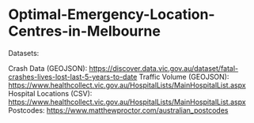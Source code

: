 # Optimal-Emergency-Location-Centres-in-Melbourne

Datasets:

Crash Data (GEOJSON): https://discover.data.vic.gov.au/dataset/fatal-crashes-lives-lost-last-5-years-to-date 
Traffic Volume (GEOJSON): https://www.healthcollect.vic.gov.au/HospitalLists/MainHospitalList.aspx 
Hospital Locations (CSV): https://www.healthcollect.vic.gov.au/HospitalLists/MainHospitalList.aspx 
Postcodes: https://www.matthewproctor.com/australian_postcodes
